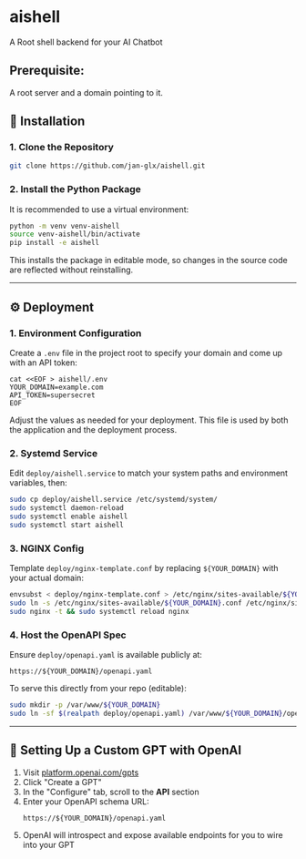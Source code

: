 # aishell
A Root shell backend for your AI Chatbot 
## Prerequisite:
A root server and a domain pointing to it.

## 🚀 Installation

### 1. **Clone the Repository**

```bash
git clone https://github.com/jan-glx/aishell.git
```

### 2. **Install the Python Package**

It is recommended to use a virtual environment:

```bash
python -m venv venv-aishell
source venv-aishell/bin/activate
pip install -e aishell
```

This installs the package in editable mode, so changes in the source code are reflected without reinstalling.

---

## ⚙️ Deployment

### 1. Environment Configuration

Create a `.env` file in the project root to specify your domain and come up with an API token:

```
cat <<EOF > aishell/.env
YOUR_DOMAIN=example.com
API_TOKEN=supersecret
EOF
```

Adjust the values as needed for your deployment. This file is used by both the application and the deployment process.

### 2. **Systemd Service**

Edit `deploy/aishell.service` to match your system paths and environment variables, then:

```bash
sudo cp deploy/aishell.service /etc/systemd/system/
sudo systemctl daemon-reload
sudo systemctl enable aishell
sudo systemctl start aishell
```

### 3. **NGINX Config**

Template `deploy/nginx-template.conf` by replacing `${YOUR_DOMAIN}` with your actual domain:

```bash
envsubst < deploy/nginx-template.conf > /etc/nginx/sites-available/${YOUR_DOMAIN}.conf
sudo ln -s /etc/nginx/sites-available/${YOUR_DOMAIN}.conf /etc/nginx/sites-enabled/
sudo nginx -t && sudo systemctl reload nginx
```

### 4. **Host the OpenAPI Spec**

Ensure `deploy/openapi.yaml` is available publicly at:

```
https://${YOUR_DOMAIN}/openapi.yaml
```

To serve this directly from your repo (editable):

```bash
sudo mkdir -p /var/www/${YOUR_DOMAIN}
sudo ln -sf $(realpath deploy/openapi.yaml) /var/www/${YOUR_DOMAIN}/openapi.yaml
```

---

## 🤖 Setting Up a Custom GPT with OpenAI

1. Visit [platform.openai.com/gpts](https://platform.openai.com/gpts)
2. Click "Create a GPT"
3. In the "Configure" tab, scroll to the **API** section
4. Enter your OpenAPI schema URL:
   ```
   https://${YOUR_DOMAIN}/openapi.yaml
   ```
5. OpenAI will introspect and expose available endpoints for you to wire into your GPT
